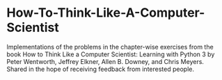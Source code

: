 # How-To-Think-Like-A-Computer-Scientist
Implementations of the problems in the chapter-wise exercises from the book How to Think Like a Computer Scientist: Learning with Python 3 by Peter Wentworth, Jeffrey Elkner, Allen B. Downey, and Chris Meyers. Shared in the hope of receiving feedback from interested people.
